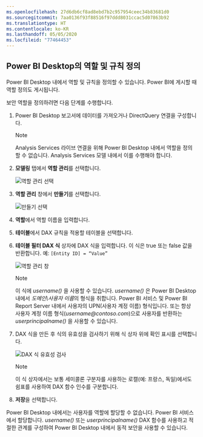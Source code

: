 ```yaml
---
ms.openlocfilehash: 27d6db6cf8ad8ebd7b2c957954ceec34b83681d0
ms.sourcegitcommit: 7aa0136f93f88516f97ddd8031ccac5d07863b92
ms.translationtype: HT
ms.contentlocale: ko-KR
ms.lasthandoff: 05/05/2020
ms.locfileid: "77464453"
---
```

## <a name="define-roles-and-rules-in-power-bi-desktop"></a>Power BI Desktop의 역할 및 규칙 정의
Power BI Desktop 내에서 역할 및 규칙을 정의할 수 있습니다. Power BI에 게시할 때 역할 정의도 게시됩니다.

보안 역할을 정의하려면 다음 단계를 수행합니다.

1. Power BI Desktop 보고서에 데이터를 가져오거나 DirectQuery 연결을 구성합니다.
   
   > [!NOTE]
   > Analysis Services 라이브 연결을 위해 Power BI Desktop 내에서 역할을 정의할 수 없습니다. Analysis Services 모델 내에서 이를 수행해야 합니다.
   > 
   > 
2. **모델링** 탭에서 **역할 관리**를 선택합니다.
   
   ![역할 관리 선택](./media/rls-desktop-define-roles/powerbi-desktop-security.png)
3. **역할 관리** 창에서 **만들기**를 선택합니다.
   
   ![만들기 선택](./media/rls-desktop-define-roles/powerbi-desktop-security-create-role.png)
4. **역할**에서 역할 이름을 입력합니다. 
5. **테이블**에서 DAX 규칙을 적용할 테이블을 선택합니다.
6. **테이블 필터 DAX 식** 상자에 DAX 식을 입력합니다. 이 식은 true 또는 false 값을 반환합니다. 예: ```[Entity ID] = “Value”```
      
   ![역할 관리 창](./media/rls-desktop-define-roles/powerbi-desktop-security-create-rule.png)

   > [!NOTE]
   > 이 식에 *username()* 을 사용할 수 있습니다. *username()* 은 Power BI Desktop 내에서 *도메인\사용자 이름*의 형식을 취합니다. Power BI 서비스 및 Power BI Report Server 내에서 사용자의 UPN(사용자 계정 이름) 형식입니다. 또는 항상 사용자 계정 이름 형식(*username\@contoso.com*)으로 사용자를 반환하는 *userprincipalname()* 을 사용할 수 있습니다.
   > 
   > 

7. DAX 식을 만든 후 식의 유효성을 검사하기 위해 식 상자 위에 확인 표시를 선택합니다.
      
   ![DAX 식 유효성 검사](./media/rls-desktop-define-roles/powerbi-desktop-security-validate-dax.png)
   
   > [!NOTE]
   > 이 식 상자에서는 보통 세미콜론 구분자를 사용하는 로캘(예: 프랑스, 독일)에서도 쉼표를 사용하여 DAX 함수 인수를 구분합니다. 
   >
   >
   
8. **저장**을 선택합니다.

Power BI Desktop 내에서는 사용자를 역할에 할당할 수 없습니다. Power BI 서비스에서 할당합니다. *username()* 또는 *userprincipalname()* DAX 함수를 사용하고 적절한 관계를 구성하여 Power BI Desktop 내에서 동적 보안을 사용할 수 있습니다. 

